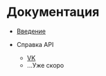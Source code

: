 # Документация

* [Введение](introduction.md)

* Справка API
	* [VK](api-reference/vk.md)
	* ...Уже скоро
